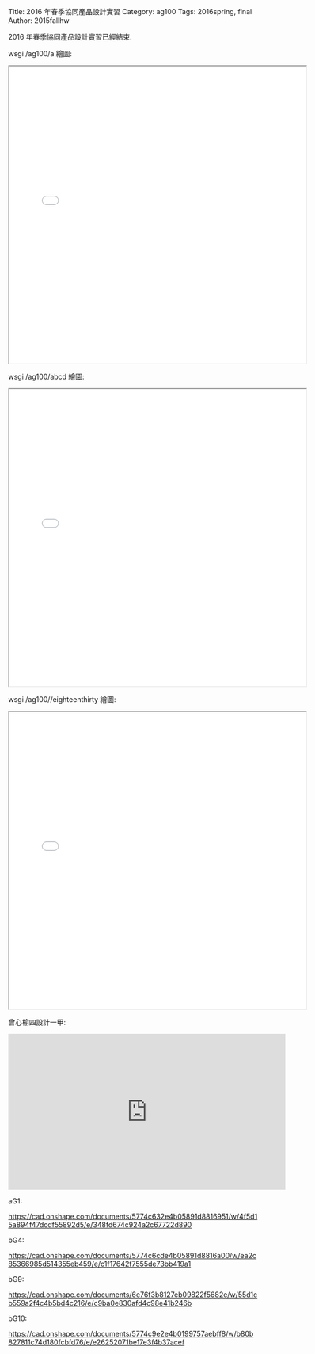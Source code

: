 Title: 2016 年春季協同產品設計實習
Category: ag100
Tags: 2016spring, final
Author: 2015fallhw

2016 年春季協同產品設計實習已經結束.

<!-- PELICAN_END_SUMMARY -->

wsgi /ag100/a 繪圖:

<iframe src="/ag100/a" width="600" height="600"></iframe>

wsgi /ag100/abcd 繪圖:

<iframe src="/ag100/abcd" width="600" height="600"></iframe>

wsgi /ag100//eighteenthirty 繪圖:

<iframe src="/ag100/eighteenthirty" width="600" height="600"></iframe>

曾心榆四設計一甲:

<iframe width="560" height="315" src="https://www.youtube.com/embed/XqexyeMg0wM" frameborder="0" allowfullscreen></iframe>

aG1:

<a href="https://cad.onshape.com/documents/5774c632e4b05891d8816951/w/4f5d15a894f47dcdf55892d5/e/348fd674c924a2c67722d890">https://cad.onshape.com/documents/5774c632e4b05891d8816951/w/4f5d15a894f47dcdf55892d5/e/348fd674c924a2c67722d890</a>

bG4:

<a href="https://cad.onshape.com/documents/5774c6cde4b05891d8816a00/w/ea2c85366985d514355eb459/e/c1f17642f7555de73bb419a1">https://cad.onshape.com/documents/5774c6cde4b05891d8816a00/w/ea2c85366985d514355eb459/e/c1f17642f7555de73bb419a1</a>

bG9:

<a href="https://cad.onshape.com/documents/6e76f3b8127eb09822f5682e/w/55d1cb559a2f4c4b5bd4c216/e/c9ba0e830afd4c98e41b246b">https://cad.onshape.com/documents/6e76f3b8127eb09822f5682e/w/55d1cb559a2f4c4b5bd4c216/e/c9ba0e830afd4c98e41b246b</a>


bG10:

<a href="https://cad.onshape.com/documents/5774c9e2e4b0199757aebff8/w/b80b827811c74d180fcbfd76/e/e26252071be17e3f4b37acef">https://cad.onshape.com/documents/5774c9e2e4b0199757aebff8/w/b80b827811c74d180fcbfd76/e/e26252071be17e3f4b37acef</a>




